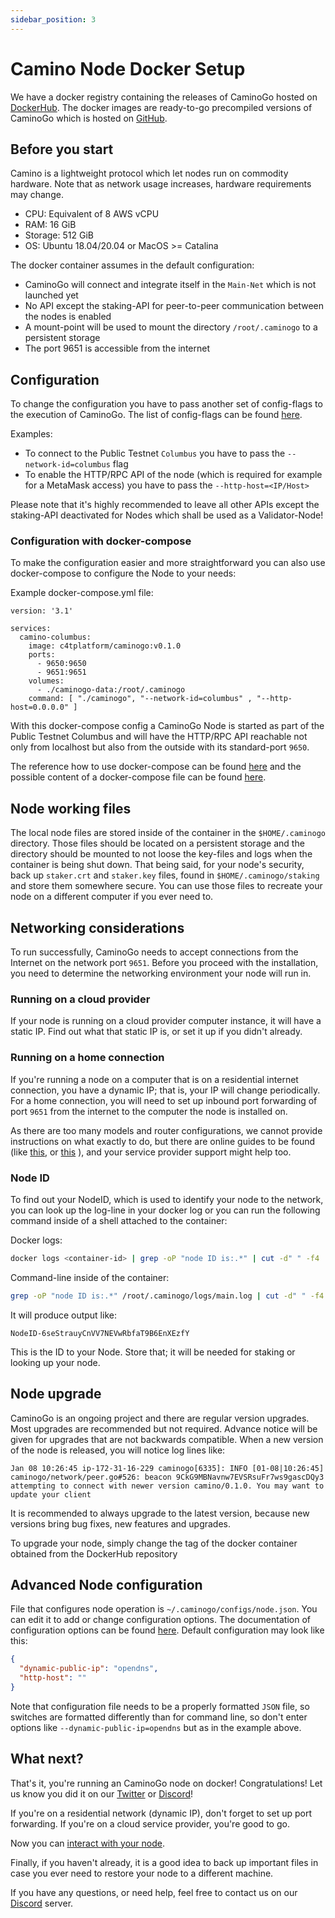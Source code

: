 ```yaml
---
sidebar_position: 3
---
```


# Camino Node Docker Setup 

We have a docker registry containing the releases of CaminoGo hosted on [DockerHub](https://hub.docker.com/r/c4tplatform/caminogo). The docker images are ready-to-go precompiled versions of CaminoGo which is hosted on [GitHub](https://github.com/chain4travel/caminogo).

## Before you start

Camino is a lightweight protocol which let nodes run on commodity hardware. Note that as network usage increases, hardware requirements may change.

- CPU: Equivalent of 8 AWS vCPU
- RAM: 16 GiB
- Storage: 512 GiB
- OS: Ubuntu 18.04/20.04 or MacOS &gt;= Catalina

The docker container assumes in the default configuration:

- CaminoGo will connect and integrate itself in the `Main-Net` which is not launched yet
- No API except the staking-API for peer-to-peer communication between the nodes is enabled
- A mount-point will be used to mount the directory `/root/.caminogo` to a persistent storage
- The port 9651 is accessible from the internet

## Configuration

To change the configuration you have to pass another set of config-flags to the execution of CaminoGo. The list of config-flags can be found [here](../../references/caminogo-config-flags).

Examples: 
- To connect to the Public Testnet `Columbus` you have to pass the `--network-id=columbus` flag
- To enable the HTTP/RPC API of the node (which is required for example for a MetaMask access) you have to pass the `--http-host=<IP/Host>`

Please note that it's highly recommended to leave all other APIs except the staking-API deactivated for Nodes which shall be used as a Validator-Node!

### Configuration with docker-compose

To make the configuration easier and more straightforward you can also use docker-compose to configure the Node to your needs:

Example docker-compose.yml file:
```
version: '3.1'

services:
  camino-columbus:
    image: c4tplatform/caminogo:v0.1.0
    ports:
      - 9650:9650
      - 9651:9651
    volumes:
      - ./caminogo-data:/root/.caminogo
    command: [ "./caminogo", "--network-id=columbus" , "--http-host=0.0.0.0" ]
```
With this docker-compose config a CaminoGo Node is started as part of the Public Testnet Columbus and will have the HTTP/RPC API reachable not only from localhost but also from the outside with its standard-port `9650`.

The reference how to use docker-compose can be found [here](https://docs.docker.com/compose/reference/) and the possible content of a docker-compose file can be found [here](https://docs.docker.com/compose/compose-file/).

## Node working files

The local node files are stored inside of the container in the `$HOME/.caminogo` directory. Those files should be located on a persistent storage and the directory should be mounted to not loose the key-files and logs when the container is being shut down. That being said, for your node's security, back up `staker.crt` and `staker.key` files, found in `$HOME/.caminogo/staking` and store them somewhere secure. You can use those files to recreate your node on a different computer if you ever need to.

## Networking considerations

To run successfully, CaminoGo needs to accept connections from the Internet on the network port `9651`. Before you proceed with the installation, you need to determine the networking environment your node will run in.

### Running on a cloud provider

If your node is running on a cloud provider computer instance, it will have a static IP. Find out what that static IP is, or set it up if you didn't already.

### Running on a home connection

If you're running a node on a computer that is on a residential internet connection, you have a dynamic IP; that is, your IP will change periodically. For a home connection, you will need to set up inbound port forwarding of port `9651` from the internet to the computer the node is installed on.

As there are too many models and router configurations, we cannot provide instructions on what exactly to do, but there are online guides to be found (like [this](https://www.noip.com/support/knowledgebase/general-port-forwarding-guide/), or [this](https://www.howtogeek.com/66214/how-to-forward-ports-on-your-router/) ), and your service provider support might help too.

### Node ID

To find out your NodeID, which is used to identify your node to the network, you can look up the log-line in your docker log or you can run the following command inside of a shell attached to the container:

Docker logs:
```bash
docker logs <container-id> | grep -oP "node ID is:.*" | cut -d" " -f4 | sort -u
```

Command-line inside of the container:
```bash
grep -oP "node ID is:.*" /root/.caminogo/logs/main.log | cut -d" " -f4 | sort -u
```

It will produce output like:

```text
NodeID-6seStrauyCnVV7NEVwRbfaT9B6EnXEzfY
```

This is the ID to your Node. Store that; it will be needed for staking or looking up your node.

## Node upgrade

CaminoGo is an ongoing project and there are regular version upgrades. Most upgrades are recommended but not required. Advance notice will be given for upgrades that are not backwards compatible. When a new version of the node is released, you will notice log lines like:

```text
Jan 08 10:26:45 ip-172-31-16-229 caminogo[6335]: INFO [01-08|10:26:45] caminogo/network/peer.go#526: beacon 9CkG9MBNavnw7EVSRsuFr7ws9gascDQy3 attempting to connect with newer version camino/0.1.0. You may want to update your client
```

It is recommended to always upgrade to the latest version, because new versions bring bug fixes, new features and upgrades.

To upgrade your node, simply change the tag of the docker container obtained from the DockerHub repository

## Advanced Node configuration

File that configures node operation is `~/.caminogo/configs/node.json`. You can edit it to add or change configuration options. The documentation of configuration options can be found [here](../../references/caminogo-config-flags.md). Default configuration may look like this:

```json
{
  "dynamic-public-ip": "opendns",
  "http-host": ""
}
```

Note that configuration file needs to be a properly formatted `JSON` file, so switches are formatted differently than for command line, so don't enter options like `--dynamic-public-ip=opendns` but as in the example above.

## What next?

That's it, you're running an CaminoGo node on docker! Congratulations! Let us know you did it on our [Twitter](https://twitter.com/CaminoFndtn) or [Discord](https://discord.gg/K5THjAweFB)!

If you're on a residential network (dynamic IP), don't forget to set up port forwarding. If you're on a cloud service provider, you're good to go.

Now you can [interact with your node](../../caminogo-apis/issuing-api-calls.md).

Finally, if you haven't already, it is a good idea to back up important files in case you ever need to restore your node to a different machine.

If you have any questions, or need help, feel free to contact us on our [Discord](https://discord.gg/K5THjAweFB) server.
